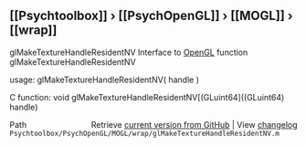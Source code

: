 ## [[Psychtoolbox]] &#8250; [[PsychOpenGL]] &#8250; [[MOGL]] &#8250; [[wrap]]

glMakeTextureHandleResidentNV  Interface to [OpenGL](OpenGL) function glMakeTextureHandleResidentNV  
  
usage:  glMakeTextureHandleResidentNV( handle )  
  
C function:  void glMakeTextureHandleResidentNV[(GLuint64]((GLuint64) handle)  




<div class="code_header" style="text-align:right;">
  <span style="float:left;">Path&nbsp;&nbsp;</span> <span class="counter">Retrieve <a href=
  "https://raw.github.com/Psychtoolbox-3/Psychtoolbox-3/beta/Psychtoolbox/PsychOpenGL/MOGL/wrap/glMakeTextureHandleResidentNV.m">current version from GitHub</a> | View <a href=
  "https://github.com/Psychtoolbox-3/Psychtoolbox-3/commits/beta/Psychtoolbox/PsychOpenGL/MOGL/wrap/glMakeTextureHandleResidentNV.m">changelog</a></span>
</div>
<div class="code">
  <code>Psychtoolbox/PsychOpenGL/MOGL/wrap/glMakeTextureHandleResidentNV.m</code>
</div>

